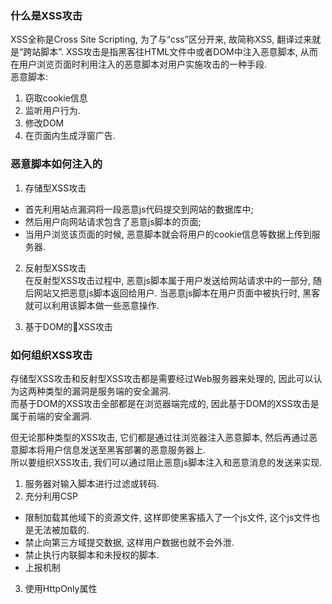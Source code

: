 ### 什么是XSS攻击  
XSS全称是Cross Site Scripting, 为了与“css”区分开来, 故简称XSS, 翻译过来就是“跨站脚本”. XSS攻击是指黑客往HTML文件中或者DOM中注入恶意脚本, 从而在用户浏览页面时利用注入的恶意脚本对用户实施攻击的一种手段.  
恶意脚本: 
1. 窃取cookie信息
2. 监听用户行为.  
3. 修改DOM  
4. 在页面内生成浮窗广告.  

### 恶意脚本如何注入的  
1. 存储型XSS攻击  
- 首先利用站点漏洞将一段恶意js代码提交到网站的数据库中;  
- 然后用户向网站请求包含了恶意js脚本的页面;  
- 当用户浏览该页面的时候, 恶意脚本就会将用户的cookie信息等数据上传到服务器.  

2. 反射型XSS攻击  
在反射型XSS攻击过程中, 恶意js脚本属于用户发送给网站请求中的一部分, 随后网站又把恶意js脚本返回给用户. 当恶意js脚本在用户页面中被执行时, 黑客就可以利用该脚本做一些恶意操作.  

3. 基于DOM的XSS攻击


### 如何组织XSS攻击  
存储型XSS攻击和反射型XSS攻击都是需要经过Web服务器来处理的, 因此可以认为这两种类型的漏洞是服务端的安全漏洞.  
而基于DOM的XSS攻击全部都是在浏览器端完成的, 因此基于DOM的XSS攻击是属于前端的安全漏洞.  

但无论那种类型的XSS攻击, 它们都是通过往浏览器注入恶意脚本, 然后再通过恶意脚本将用户信息发送至黑客部署的恶意服务器上.  
所以要组织XSS攻击, 我们可以通过阻止恶意js脚本注入和恶意消息的发送来实现.  

1. 服务器对输入脚本进行过滤或转码.  
2. 充分利用CSP
- 限制加载其他域下的资源文件, 这样即使黑客插入了一个js文件, 这个js文件也是无法被加载的.  
- 禁止向第三方域提交数据, 这样用户数据也就不会外泄.  
- 禁止执行内联脚本和未授权的脚本. 
- 上报机制
3. 使用HttpOnly属性  
